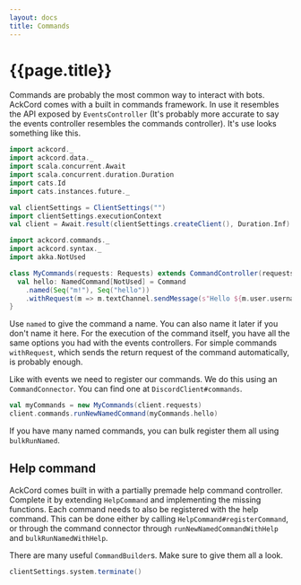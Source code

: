 ```yaml
---
layout: docs
title: Commands
---
```


# {{page.title}}
Commands are probably the most common way to interact with bots. AckCord comes 
with a built in commands framework. In use it resembles the API exposed 
by `EventsController` (It's probably more accurate to say the events 
controller resembles the commands controller). It's use looks something like 
this.

```scala mdoc:invisible
import ackcord._
import ackcord.data._
import scala.concurrent.Await
import scala.concurrent.duration.Duration
import cats.Id
import cats.instances.future._

val clientSettings = ClientSettings("")
import clientSettings.executionContext
val client = Await.result(clientSettings.createClient(), Duration.Inf)
```
```scala mdoc:silent
import ackcord.commands._
import ackcord.syntax._
import akka.NotUsed

class MyCommands(requests: Requests) extends CommandController(requests) {
  val hello: NamedCommand[NotUsed] = Command
    .named(Seq("m!"), Seq("hello"))
    .withRequest(m => m.textChannel.sendMessage(s"Hello ${m.user.username}"))
}
```

Use `named` to give the command a name. You can also name it later if you don't 
name it here. For the execution of the command itself, you have all the same 
options you had with the events controllers. For simple commands `withRequest`, 
which sends the return request of the command automatically, is probably enough.

Like with events we need to register our commands. We do this using an 
`CommandConnector`. You can find one at `DiscordClient#commands`.

```scala mdoc:silent
val myCommands = new MyCommands(client.requests)
client.commands.runNewNamedCommand(myCommands.hello)
```

If you have many named commands, you can bulk register them all using `bulkRunNamed`.

## Help command
AckCord comes built in with a partially premade help command controller.
Complete it by extending `HelpCommand` and implementing the missing functions.
Each command needs to also be registered with the help command. This can be 
done either by calling `HelpCommand#registerCommand`, or through the 
command connector through `runNewNamedCommandWithHelp` and `bulkRunNamedWithHelp`.

There are many useful `CommandBuilder`s. Make sure to give them all a look.

```scala mdoc:invisible
clientSettings.system.terminate()
```
